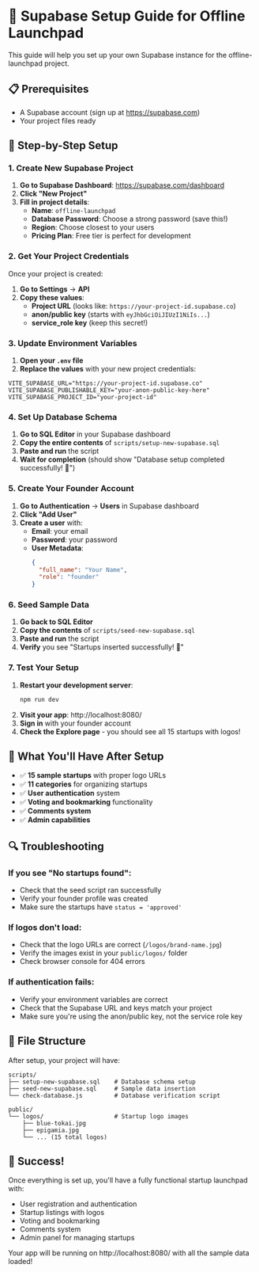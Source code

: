 # 🚀 Supabase Setup Guide for Offline Launchpad

This guide will help you set up your own Supabase instance for the offline-launchpad project.

## 📋 Prerequisites

- A Supabase account (sign up at https://supabase.com)
- Your project files ready

## 🔧 Step-by-Step Setup

### 1. Create New Supabase Project

1. **Go to Supabase Dashboard**: https://supabase.com/dashboard
2. **Click "New Project"**
3. **Fill in project details**:
   - **Name**: `offline-launchpad`
   - **Database Password**: Choose a strong password (save this!)
   - **Region**: Choose closest to your users
   - **Pricing Plan**: Free tier is perfect for development

### 2. Get Your Project Credentials

Once your project is created:

1. **Go to Settings** → **API**
2. **Copy these values**:
   - **Project URL** (looks like: `https://your-project-id.supabase.co`)
   - **anon/public key** (starts with `eyJhbGciOiJIUzI1NiIs...`)
   - **service_role key** (keep this secret!)

### 3. Update Environment Variables

1. **Open your `.env` file**
2. **Replace the values** with your new project credentials:

```env
VITE_SUPABASE_URL="https://your-project-id.supabase.co"
VITE_SUPABASE_PUBLISHABLE_KEY="your-anon-public-key-here"
VITE_SUPABASE_PROJECT_ID="your-project-id"
```

### 4. Set Up Database Schema

1. **Go to SQL Editor** in your Supabase dashboard
2. **Copy the entire contents** of `scripts/setup-new-supabase.sql`
3. **Paste and run** the script
4. **Wait for completion** (should show "Database setup completed successfully! 🎉")

### 5. Create Your Founder Account

1. **Go to Authentication** → **Users** in Supabase dashboard
2. **Click "Add User"**
3. **Create a user** with:
   - **Email**: your email
   - **Password**: your password
   - **User Metadata**: 
     ```json
     {
       "full_name": "Your Name",
       "role": "founder"
     }
     ```

### 6. Seed Sample Data

1. **Go back to SQL Editor**
2. **Copy the contents** of `scripts/seed-new-supabase.sql`
3. **Paste and run** the script
4. **Verify** you see "Startups inserted successfully! 🎉"

### 7. Test Your Setup

1. **Restart your development server**:
   ```bash
   npm run dev
   ```
2. **Visit your app**: http://localhost:8080/
3. **Sign in** with your founder account
4. **Check the Explore page** - you should see all 15 startups with logos!

## 🎯 What You'll Have After Setup

- ✅ **15 sample startups** with proper logo URLs
- ✅ **11 categories** for organizing startups
- ✅ **User authentication** system
- ✅ **Voting and bookmarking** functionality
- ✅ **Comments system**
- ✅ **Admin capabilities**

## 🔍 Troubleshooting

### If you see "No startups found":
- Check that the seed script ran successfully
- Verify your founder profile was created
- Make sure the startups have `status = 'approved'`

### If logos don't load:
- Check that the logo URLs are correct (`/logos/brand-name.jpg`)
- Verify the images exist in your `public/logos/` folder
- Check browser console for 404 errors

### If authentication fails:
- Verify your environment variables are correct
- Check that the Supabase URL and keys match your project
- Make sure you're using the anon/public key, not the service role key

## 📁 File Structure

After setup, your project will have:
```
scripts/
├── setup-new-supabase.sql    # Database schema setup
├── seed-new-supabase.sql     # Sample data insertion
└── check-database.js         # Database verification script

public/
└── logos/                    # Startup logo images
    ├── blue-tokai.jpg
    ├── epigamia.jpg
    └── ... (15 total logos)
```

## 🎉 Success!

Once everything is set up, you'll have a fully functional startup launchpad with:
- User registration and authentication
- Startup listings with logos
- Voting and bookmarking
- Comments system
- Admin panel for managing startups

Your app will be running on http://localhost:8080/ with all the sample data loaded!
